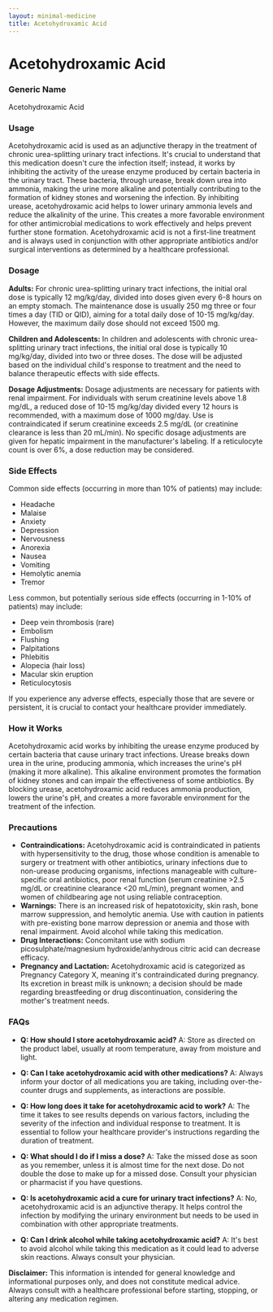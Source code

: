 ```yaml
---
layout: minimal-medicine
title: Acetohydroxamic Acid
---
```


# Acetohydroxamic Acid
### Generic Name
Acetohydroxamic Acid

### Usage
Acetohydroxamic acid is used as an adjunctive therapy in the treatment of chronic urea-splitting urinary tract infections.  It's crucial to understand that this medication doesn't cure the infection itself; instead, it works by inhibiting the activity of the urease enzyme produced by certain bacteria in the urinary tract.  These bacteria, through urease, break down urea into ammonia, making the urine more alkaline and potentially contributing to the formation of kidney stones and worsening the infection. By inhibiting urease, acetohydroxamic acid helps to lower urinary ammonia levels and reduce the alkalinity of the urine. This creates a more favorable environment for other antimicrobial medications to work effectively and helps prevent further stone formation.  Acetohydroxamic acid is not a first-line treatment and is always used in conjunction with other appropriate antibiotics and/or surgical interventions as determined by a healthcare professional.

### Dosage

**Adults:** For chronic urea-splitting urinary tract infections, the initial oral dose is typically 12 mg/kg/day, divided into doses given every 6-8 hours on an empty stomach. The maintenance dose is usually 250 mg three or four times a day (TID or QID), aiming for a total daily dose of 10-15 mg/kg/day.  However, the maximum daily dose should not exceed 1500 mg.

**Children and Adolescents:** In children and adolescents with chronic urea-splitting urinary tract infections, the initial oral dose is typically 10 mg/kg/day, divided into two or three doses.  The dose will be adjusted based on the individual child's response to treatment and the need to balance therapeutic effects with side effects.

**Dosage Adjustments:** Dosage adjustments are necessary for patients with renal impairment.  For individuals with serum creatinine levels above 1.8 mg/dL, a reduced dose of 10-15 mg/kg/day divided every 12 hours is recommended, with a maximum dose of 1000 mg/day.  Use is contraindicated if serum creatinine exceeds 2.5 mg/dL (or creatinine clearance is less than 20 mL/min).  No specific dosage adjustments are given for hepatic impairment in the manufacturer's labeling. If a reticulocyte count is over 6%, a dose reduction may be considered.

### Side Effects

Common side effects (occurring in more than 10% of patients) may include:

* Headache
* Malaise
* Anxiety
* Depression
* Nervousness
* Anorexia
* Nausea
* Vomiting
* Hemolytic anemia
* Tremor


Less common, but potentially serious side effects (occurring in 1-10% of patients) may include:

* Deep vein thrombosis (rare)
* Embolism
* Flushing
* Palpitations
* Phlebitis
* Alopecia (hair loss)
* Macular skin eruption
* Reticulocytosis

If you experience any adverse effects, especially those that are severe or persistent, it is crucial to contact your healthcare provider immediately.

### How it Works

Acetohydroxamic acid works by inhibiting the urease enzyme produced by certain bacteria that cause urinary tract infections.  Urease breaks down urea in the urine, producing ammonia, which increases the urine's pH (making it more alkaline). This alkaline environment promotes the formation of kidney stones and can impair the effectiveness of some antibiotics.  By blocking urease, acetohydroxamic acid reduces ammonia production, lowers the urine's pH, and creates a more favorable environment for the treatment of the infection.

### Precautions

* **Contraindications:** Acetohydroxamic acid is contraindicated in patients with hypersensitivity to the drug, those whose condition is amenable to surgery or treatment with other antibiotics, urinary infections due to non-urease producing organisms, infections manageable with culture-specific oral antibiotics, poor renal function (serum creatinine >2.5 mg/dL or creatinine clearance <20 mL/min), pregnant women, and women of childbearing age not using reliable contraception.
* **Warnings:**  There is an increased risk of hepatotoxicity, skin rash, bone marrow suppression, and hemolytic anemia.  Use with caution in patients with pre-existing bone marrow depression or anemia and those with renal impairment.  Avoid alcohol while taking this medication.
* **Drug Interactions:**  Concomitant use with sodium picosulphate/magnesium hydroxide/anhydrous citric acid can decrease efficacy.
* **Pregnancy and Lactation:** Acetohydroxamic acid is categorized as Pregnancy Category X, meaning it's contraindicated during pregnancy.  Its excretion in breast milk is unknown; a decision should be made regarding breastfeeding or drug discontinuation, considering the mother's treatment needs.


### FAQs

* **Q: How should I store acetohydroxamic acid?** A: Store as directed on the product label, usually at room temperature, away from moisture and light.

* **Q: Can I take acetohydroxamic acid with other medications?** A:  Always inform your doctor of all medications you are taking, including over-the-counter drugs and supplements, as interactions are possible.

* **Q: How long does it take for acetohydroxamic acid to work?** A: The time it takes to see results depends on various factors, including the severity of the infection and individual response to treatment.  It is essential to follow your healthcare provider's instructions regarding the duration of treatment.

* **Q: What should I do if I miss a dose?** A: Take the missed dose as soon as you remember, unless it is almost time for the next dose. Do not double the dose to make up for a missed dose.  Consult your physician or pharmacist if you have questions.

* **Q: Is acetohydroxamic acid a cure for urinary tract infections?** A: No, acetohydroxamic acid is an adjunctive therapy. It helps control the infection by modifying the urinary environment but needs to be used in combination with other appropriate treatments.

* **Q:  Can I drink alcohol while taking acetohydroxamic acid?** A:  It's best to avoid alcohol while taking this medication as it could lead to adverse skin reactions.  Always consult your physician.


**Disclaimer:** This information is intended for general knowledge and informational purposes only, and does not constitute medical advice.  Always consult with a healthcare professional before starting, stopping, or altering any medication regimen.
